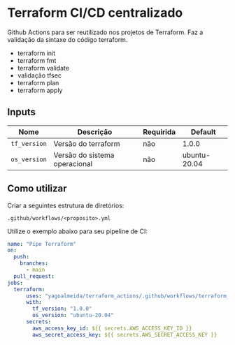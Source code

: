 # Terraform CI/CD centralizado
Github Actions para ser reutilizado nos projetos de Terraform. Faz a validação da sintaxe do código terraform. 

- terraform init
- terraform fmt
- terraform validate
- validação tfsec
- terraform plan
- terraform apply

## Inputs
| Nome | Descrição | Requirida |Default |
|------|-----------|-----------|--------|
|`tf_version` | Versão do terraform | não | 1.0.0 |
|`os_version` | Versão do sistema operacional | não | ubuntu-20.04 |


## Como utilizar 
Criar a seguintes estrutura de diretórios: 

`.github/workflows/<proposito>.yml`

Utilize o exemplo abaixo para seu pipeline de CI:

```yaml
name: "Pipe Terraform"
on:
  push:
    branches:
      - main
  pull_request:
jobs:
  terraform:
      uses: "yagoalmeida/terraform_actions/.github/workflows/terraform_actions.yaml@main"
      with: 
        tf_version: "1.0.0"
        os_version: "ubuntu-20.04"
      secrets:
        aws_access_key_id: ${{ secrets.AWS_ACCESS_KEY_ID }}
        aws_secret_access_key: ${{ secrets.AWS_SECRET_ACCESS_KEY }}
```
